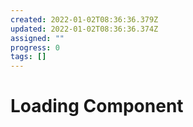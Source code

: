 ```yaml
---
created: 2022-01-02T08:36:36.379Z
updated: 2022-01-02T08:36:36.374Z
assigned: ""
progress: 0
tags: []
---
```


# Loading Component
